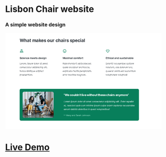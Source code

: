 
<h1>Lisbon Chair website</h1>

<h3> A simple website design  </h3>

![screen shot](lisbon-chair.png)

# [Live Demo](https://rawan-kh.github.io/Kalbonyan-Elmarsos/2-udemy/1-Html-Css/projects/layout-Design/) 




